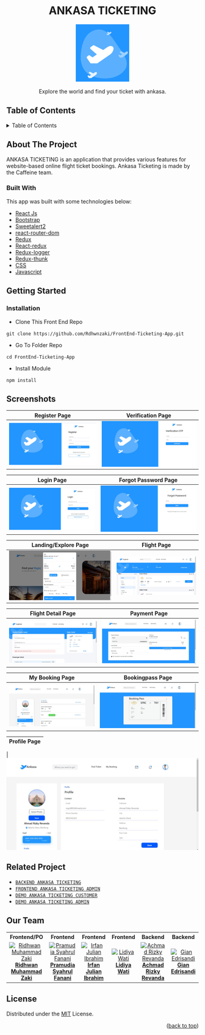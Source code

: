 <h1 align="center">ANKASA TICKETING</h1>

<p align="center">
  <img height="150" src="https://github.com/Rdhwnzaki/FrontEnd-Ticketing-App/blob/dev-lidiya/ss/logo.png"  />
</p>
 <p align="center">
    Explore the world and find your ticket with ankasa.
  </p>

<!-- TABLE OF CONTENTS -->

## Table of Contents

<details>
  <summary>Table of Contents</summary>
  <ol>
    <li>
      <a href="#about-the-project">About The Project</a>
      <ul>
        <li><a href="#built-with">Built with</a></li>
      </ul>
    </li>
    <li>
      <a href="#getting-started">Getting Started</a>
      <ul>
        <li><a href="#installation">Installation</a></li>
      </ul>
    </li>
    <li><a href="#screenshots">Screenshots</a></li>
    <li><a href="#related-project">Related Project</a></li>
    <li><a href="#our-team">Our Team</a></li>
    <li><a href="#license">License</a></li>
  </ol>
</details>

## About The Project

ANKASA TICKETING is an application that provides various features for website-based online flight ticket bookings. Ankasa Ticketing is made by the Caffeine team.

### Built With

This app was built with some technologies below:

- [React Js](https://reactjs.org)
- [Bootstrap](https://www.npmjs.com/package/bootstrap)
- [Sweetalert2](https://www.npmjs.com/package/sweetalert2)
- [react-router-dom](https://www.npmjs.com/package/react-router-dom)
- [Redux](https://www.npmjs.com/package/redux)
- [React-redux](https://www.npmjs.com/package/react-redux)
- [Redux-logger](https://www.npmjs.com/package/redux-logger)
- [Redux-thunk](https://www.npmjs.com/search?q=redux-thunk)
- [CSS](https://developer.mozilla.org/en-US/docs/Web/CSS?retiredLocale=id)
- [Javascript](https://www.javascript.com/)

<!-- GETTING STARTED -->

## Getting Started

### Installation

- Clone This Front End Repo

```
git clone https://github.com/Rdhwnzaki/FrontEnd-Ticketing-App.git
```

- Go To Folder Repo

```
cd FrontEnd-Ticketing-App
```

- Install Module

```
npm install
```

## Screenshots

| Register Page                                                                                                    | Verification Page                                                                                                            |
| ---------------------------------------------------------------------------------------------------------------- | ---------------------------------------------------------------------------------------------------------------------------- |
| ![Register](https://github.com/Rdhwnzaki/FrontEnd-Ticketing-App/blob/dev-lidiya/ss/register.jpg "Register Page") | ![Verification](https://github.com/Rdhwnzaki/FrontEnd-Ticketing-App/blob/dev-lidiya/ss/verification.jpg "Verification Page") |

| Login Page                                                                                              | Forgot Password Page                                                                                                         |
| ------------------------------------------------------------------------------------------------------- | ---------------------------------------------------------------------------------------------------------------------------- |
| ![Login](https://github.com/Rdhwnzaki/FrontEnd-Ticketing-App/blob/dev-lidiya/ss/login.jpg "Login Page") | ![Forgot Password](https://github.com/Rdhwnzaki/FrontEnd-Ticketing-App/blob/dev-lidiya/ss/forgot.jpg "Forgot Password Page") |

| Landing/Explore Page                                                                                                  | Flight Page                                                                                                |
| --------------------------------------------------------------------------------------------------------------------- | ---------------------------------------------------------------------------------------------------------- |
| ![Landing](https://github.com/Rdhwnzaki/FrontEnd-Ticketing-App/blob/dev-lidiya/ss/landing.jpg "Landing/Explore Page") | ![Flight](https://github.com/Rdhwnzaki/FrontEnd-Ticketing-App/blob/dev-lidiya/ss/flight.jpg "Flight Page") |

| Flight Detail Page                                                                                                              | Payment Page                                                                                                  |
| ------------------------------------------------------------------------------------------------------------------------------- | ------------------------------------------------------------------------------------------------------------- |
| ![Flight Detail](https://github.com/Rdhwnzaki/FrontEnd-Ticketing-App/blob/dev-lidiya/ss/detail_flight.jpg "Flight Detail Page") | ![Payment](https://github.com/Rdhwnzaki/FrontEnd-Ticketing-App/blob/dev-lidiya/ss/payment.jpg "Payment Page") |

| My Booking Page                                                                                                       | Bookingpass Page                                                                                                          |
| --------------------------------------------------------------------------------------------------------------------- | ------------------------------------------------------------------------------------------------------------------------- |
| ![My Booking](https://github.com/Rdhwnzaki/FrontEnd-Ticketing-App/blob/dev-lidiya/ss/mybooking.jpg "My Booking Page") | ![Bookingpass](https://github.com/Rdhwnzaki/FrontEnd-Ticketing-App/blob/dev-lidiya/ss/bookingpass.jpg "Bookingpass Page") |

| Profile Page |
| ------------ |

| ![Profile](https://github.com/Rdhwnzaki/FrontEnd-Ticketing-App/blob/dev-lidiya/ss/profile.jpg "Profile Page")

## Related Project

- [`BACKEND ANKASA TICKETING`](https://github.com/Rdhwnzaki/BackEnd-Ticketing-App)
- [`FRONTEND ANKASA TICKETING ADMIN`](https://github.com/IrfanJulian/FrontEnd-Ticketing-Admin-App.git)
- [`DEMO ANKASA TICKETING CUSTOMER`](https://caffeine-ankasa-tickecting.netlify.app)
- [`DEMO ANKASA TICKETING ADMIN`](https://ticketing-adm.netlify.app)

## Our Team

<center>
  <table>
    <tr>
      <th>Frontend/PO</th>
      <th>Frontend</th>
      <th>Frontend</th>
      <th>Frontend</th>
      <th>Backend</th>
      <th>Backend</th>
    </tr>
    <tr>
      <td align="center">
        <a href="https://github.com/Rdhwnzaki">
          <img width="150" style="background-size: contain;" src="https://avatars.githubusercontent.com/u/114749223?v=4" alt="Ridhwan Muhammad Zaki"><br/>
          <b>Ridhwan Muhammad Zaki</b>
        </a>
      </td>
      <td align="center">
        <a href="https://github.com/Fanani23">
          <img width="150" src="https://avatars.githubusercontent.com/u/99703360?v=4" alt="Pramudia Syahrul Fanani"><br/>
          <b>Pramudia Syahrul Fanani</b>
        </a>
      </td>
      <td align="center">
        <a href="https://github.com/IrfanJulian">
          <img width="150" src="https://avatars.githubusercontent.com/u/103256648?v=4" alt="Irfan Julian Ibrahim"><br/>
          <b>Irfan Julian Ibrahim</b>
        </a>
      </td>
      <td align="center">
        <a href="https://github.com/Lidiya135">
          <img width="150" src="https://avatars.githubusercontent.com/u/105529138?v=4" alt="Lidiya Wati"><br/>
          <b>Lidiya Wati</b>
        </a>
      </td>
      <td align="center">
        <a href="https://github.com/RizRev">
          <img width="150" src="https://avatars.githubusercontent.com/u/114935602?v=4" alt="Achmad Rizky Revanda"><br/>
          <b>Achmad Rizky Revanda</b>
        </a>
      </td>
      <td align="center">
        <a href="https://github.com/giansandi025">
          <img width="150" src="https://avatars.githubusercontent.com/u/109684038?v=4" alt="Gian Edrisandi"><br/>
          <b>Gian Edrisandi</b>
        </a>
      </td>
    </tr>
  </table>
</center>

## License

Distributed under the [MIT](/LICENSE) License.

<p align="right">(<a href="#top">back to top</a>)</p>
